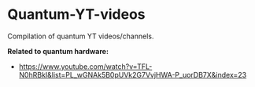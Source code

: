 # Quantum-YT-videos
Compilation of quantum YT videos/channels.

**Related to quantum hardware:**

+ https://www.youtube.com/watch?v=TFL-N0hRBkI&list=PL_wGNAk5B0pUVk2G7VvjHWA-P_uorDB7X&index=23

